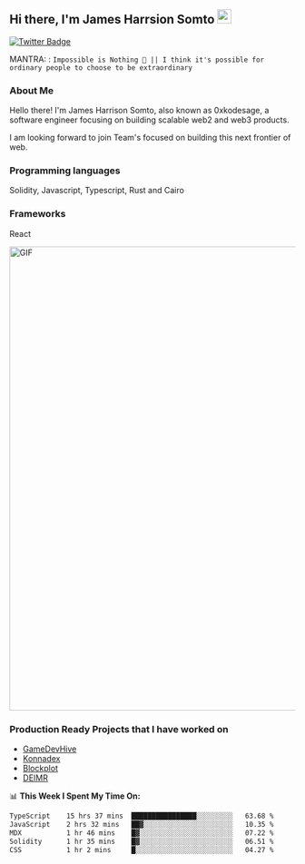## Hi there, I'm James Harrsion Somto <img src="https://media.giphy.com/media/hvRJCLFzcasrR4ia7z/giphy.gif" width="25px">


[![Twitter Badge](https://img.shields.io/badge/-Twitter-00acee?style=flat-square&logo=Twitter&logoColor=white)](https://twitter.com/0xkodesage)


MANTRA: : `Impossible is Nothing 🚀 || I think it's possible for ordinary people to choose to be extraordinary`

### About Me

Hello there! I'm James Harrison Somto, also known as 0xkodesage, a software engineer focusing on building scalable web2 and web3 products.

I am looking forward to join Team's focused on building this next frontier of web.

### Programming languages
Solidity, Javascript, Typescript, Rust and Cairo

### Frameworks
React
 
 <img align="center" alt="GIF" src="https://github.com/Gapur/Gapur/blob/master/coding.gif?raw=true" width="818px" height="818px" />


### Production Ready Projects that I have worked on
  - [GameDevHive](https://www.gamedevshive.org/)
  - [Konnadex](https://www.konnadex.com/)
  - [Blockplot](https://www.blockplot.org/)
  - [DEIMR](https://deimr.com/)

📊 **This Week I Spent My Time On:**

<!--START_SECTION:waka-->

```txt
TypeScript    15 hrs 37 mins  ████████████████░░░░░░░░░   63.68 %
JavaScript    2 hrs 32 mins   ██▓░░░░░░░░░░░░░░░░░░░░░░   10.35 %
MDX           1 hr 46 mins    █▓░░░░░░░░░░░░░░░░░░░░░░░   07.22 %
Solidity      1 hr 35 mins    █▓░░░░░░░░░░░░░░░░░░░░░░░   06.51 %
CSS           1 hr 2 mins     █░░░░░░░░░░░░░░░░░░░░░░░░   04.27 %
```

<!--END_SECTION:waka-->
<br />
<br />
<br />






